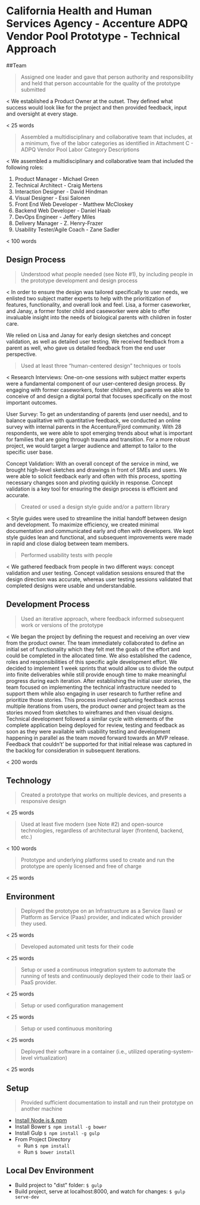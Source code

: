 # California Health and Human Services Agency - Accenture ADPQ Vendor Pool Prototype - Technical Approach

##Team
> Assigned one leader and gave that person authority and responsibility and held that person accountable for the quality of the prototype submitted

< We established a Product Owner at the outset. They defined what success would look like for the project and then provided feedback, input and oversight at every stage.

< 25 words

> Assembled a multidisciplinary and collaborative team that includes, at a minimum, five of the labor categories as identified in Attachment C - ADPQ Vendor Pool Labor Category Descriptions

< We assembled a multidisciplinary and collaborative team that included the following roles: 
 1. Product Manager - Michael Green 
 2. Technical Architect - Craig Mertens
 3. Interaction Designer - David Hindman
 4. Visual Designer - Essi Salonen
 5. Front End Web Developer - Matthew McCloskey
 6. Backend Web Developer - Daniel Haab
 7. DevOps Engineer - Jeffery Miles
 8. Delivery Manager - Z. Henry-Frazer
 9. Usability Tester/Agile Coach - Zane Sadler

< 100 words

## Design Process
> Understood what people needed (see Note #1), by including people in the prototype development and design process

< In order to ensure the design was tailored specifically to user needs, we enlisted two subject matter experts to help with the prioritization of features, functionality, and overall look and feel. Lisa, a former caseworker, and Janay, a former foster child and caseworker were able to offer invaluable insight into the needs of biological parents with children in foster care. 

We relied on Lisa and Janay for early design sketches and concept validation, as well as detailed user testing. We received feedback from a parent as well, who gave us detailed feedback from the end user perspective.  


> Used at least three “human-centered design” techniques or tools

< Research Interviews: One-on-one sessions with subject matter experts were a fundamental component of our user-centered design process. By engaging with former caseworkers, foster children, and parents we able to conceive of and design a digital portal that focuses specifically on the most important outcomes.  

User Survey: To get an understanding of parents (end user needs), and to balance qualitative with quantitative feedback, we conducted an online survey with internal parents in the Accenture/Fjord community. With 28 respondents, we were able to spot emerging trends about what is important for families that are going through trauma and transition. For a more robust project, we would target a larger audience and attempt to tailor to the specific user base. 

Concept Validation: With an overall concept of the service in mind, we brought high-level sketches and drawings in front of SMEs and users. We were able to solicit feedback early and often with this process, spotting necessary changes soon and pivoting quickly in response. Concept validation is a key tool for ensuring the design process is efficient and accurate. 


> Created or used a design style guide and/or a pattern library

< Style guides were used to streamline the initial handoff between design and development. To maximize efficiency, we created minimal documentation and communicated early and often with developers. We kept style guides lean and functional, and subsequent improvements were made in rapid and close dialog between team members. 

> Performed usability tests with people

< We gathered feedback from people in two different ways: concept validation and user testing. Concept validation sessions ensured that the design direction was accurate, whereas user testing sessions validated that completed designs were usable and understandable. 

## Development Process
> Used an iterative approach, where feedback informed subsequent work or versions of the prototype

< We began the project by defining the request and receiving an over view from the product owner. The team immediately collaborated to define an initial set of functionality which they felt met the goals of the effort and could be completed in the allocated time. We also established the cadence, roles and responsibilities of this specific agile development effort. We decided to implement 1 week sprints that would allow us to divide the output into finite deliverables while still provide enough time to make meaningful progress during each iteration. After establishing the initial user stories, the team focused on implementing the technical infrastructure needed to support them while also engaging in user research to further refine and prioritize those stories. This process involved capturing feedback across multiple iterations from users, the product owner and project team as the stories moved from sketches to wireframes and then visual designs. Technical development followed a similar cycle with elements of the complete application being deployed for review, testing and feedback as soon as they were available with usability testing and development happening in parallel as the team moved forward towards an MVP release. Feedback that couldn’t’ be supported for that initial release was captured in the backlog for consideration in subsequent iterations. 

< 200 words

## Technology
> Created a prototype that works on multiple devices, and presents a responsive design

< 25 words

> Used at least five modern (see Note #2) and open-source technologies, regardless of architectural layer (frontend, backend, etc.)

< 100 words

> Prototype and underlying platforms used to create and run the prototype are openly licensed and free of charge

< 25 words

## Environment
> Deployed the prototype on an Infrastructure as a Service (Iaas) or Platform as Service (Paas) provider, and indicated which provider they used.

< 25 words

> Developed automated unit tests for their code

< 25 words

> Setup or used a continuous integration system to automate the running of tests and continuously deployed their code to their IaaS or PaaS provider.

< 25 words

> Setup or used configuration management

< 25 words

> Setup or used continuous monitoring
 
< 25 words

> Deployed their software in a container (i.e., utilized operating-system-level virtualization)

< 25 words

## Setup
> Provided sufficient documentation to install and run their prototype on another machine

* [Install Node.js & npm](https://nodejs.org/)
* Install Bower `$ npm install -g bower`
* Install Gulp `$ npm install -g gulp`
* From Project Directory
	* Run `$ npm install`
	* Run `$ bower install`

## Local Dev Environment
* Build project to "dist" folder: `$ gulp`
* Build project, serve at localhost:8000, and watch for changes: `$ gulp serve-dev`
